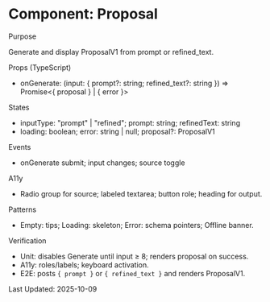 # Component: Proposal

Purpose

Generate and display ProposalV1 from prompt or refined_text.

Props (TypeScript)

- onGenerate: (input: { prompt?: string; refined_text?: string }) => Promise<{ proposal } | { error }>

States

- inputType: "prompt" | "refined"; prompt: string; refinedText: string
- loading: boolean; error: string | null; proposal?: ProposalV1

Events

- onGenerate submit; input changes; source toggle

A11y

- Radio group for source; labeled textarea; button role; heading for output.

Patterns

- Empty: tips; Loading: skeleton; Error: schema pointers; Offline banner.

Verification

- Unit: disables Generate until input ≥ 8; renders proposal on success.
- A11y: roles/labels; keyboard activation.
- E2E: posts `{ prompt }` or `{ refined_text }` and renders ProposalV1.

Last Updated: 2025-10-09
